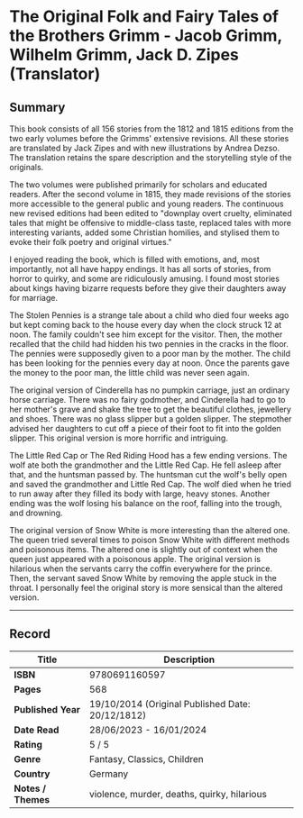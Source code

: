 # The Original Folk and Fairy Tales of the Brothers Grimm - Jacob Grimm, Wilhelm Grimm, Jack D. Zipes (Translator)

## Summary
This book consists of all 156 stories from the 1812 and 1815 editions from the two early volumes before the Grimms' extensive revisions. All these stories are translated by Jack Zipes and with new illustrations by Andrea Dezso. The translation retains the spare description and the storytelling style of the originals.

The two volumes were published primarily for scholars and educated readers. After the second volume in 1815, they made revisions of the stories more accessible to the general public and young readers. The continuous new revised editions had been edited to "downplay overt cruelty, eliminated tales that might be offensive to middle-class taste, replaced tales with more interesting variants, added some Christian homilies, and stylised them to evoke their folk poetry and original virtues."

I enjoyed reading the book, which is filled with emotions, and, most importantly, not all have happy endings. It has all sorts of stories, from horror to quirky, and some are ridiculously amusing. I found most stories about kings having bizarre requests before they give their daughters away for marriage.

The Stolen Pennies is a strange tale about a child who died four weeks ago but kept coming back to the house every day when the clock struck 12 at noon. The family couldn't see him except for the visitor. Then, the mother recalled that the child had hidden his two pennies in the cracks in the floor. The pennies were supposedly given to a poor man by the mother. The child has been looking for the pennies every day at noon. Once the parents gave the money to the poor man, the little child was never seen again.

The original version of Cinderella has no pumpkin carriage, just an ordinary horse carriage. There was no fairy godmother, and Cinderella had to go to her mother's grave and shake the tree to get the beautiful clothes, jewellery and shoes. There was no glass slipper but a golden slipper. The stepmother advised her daughters to cut off a piece of their foot to fit into the golden slipper. This original version is more horrific and intriguing.

The Little Red Cap or The Red Riding Hood has a few ending versions. The wolf ate both the grandmother and the Little Red Cap. He fell asleep after that, and the huntsman passed by. The huntsman cut the wolf's belly open and saved the grandmother and Little Red Cap. The wolf died when he tried to run away after they filled its body with large, heavy stones. Another ending was the wolf losing his balance on the roof, falling into the trough, and drowning.

The original version of Snow White is more interesting than the altered one. The queen tried several times to poison Snow White with different methods and poisonous items. The altered one is slightly out of context when the queen just appeared with a poisonous apple. The original version is hilarious when the servants carry the coffin everywhere for the prince. Then, the servant saved Snow White by removing the apple stuck in the throat. I personally feel the original story is more sensical than the altered version.

***

## Record
| Title | Description |
| -- | -- |
| **ISBN** | 9780691160597 |
| **Pages** | 568 |
| **Published Year** | 19/10/2014 (Original Published Date: 20/12/1812) |
| **Date Read** | 28/06/2023 - 16/01/2024 |
| **Rating** | 5 / 5 |
| **Genre** | Fantasy, Classics, Children |
| **Country** | Germany |
| **Notes / Themes** | violence, murder, deaths, quirky, hilarious | 
